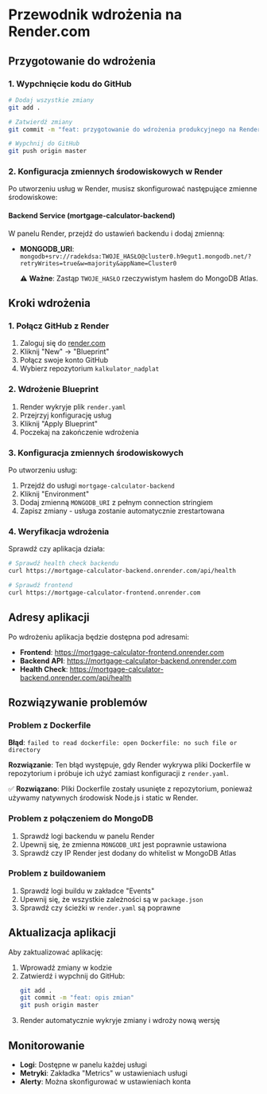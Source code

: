 # Przewodnik wdrożenia na Render.com

## Przygotowanie do wdrożenia

### 1. Wypchnięcie kodu do GitHub

```bash
# Dodaj wszystkie zmiany
git add .

# Zatwierdź zmiany
git commit -m "feat: przygotowanie do wdrożenia produkcyjnego na Render.com"

# Wypchnij do GitHub
git push origin master
```

### 2. Konfiguracja zmiennych środowiskowych w Render

Po utworzeniu usług w Render, musisz skonfigurować następujące zmienne środowiskowe:

#### Backend Service (mortgage-calculator-backend)

W panelu Render, przejdź do ustawień backendu i dodaj zmienną:

- **MONGODB_URI**: `mongodb+srv://radekdsa:TWOJE_HASŁO@cluster0.h9egut1.mongodb.net/?retryWrites=true&w=majority&appName=Cluster0`
  
  ⚠️ **Ważne**: Zastąp `TWOJE_HASŁO` rzeczywistym hasłem do MongoDB Atlas.

## Kroki wdrożenia

### 1. Połącz GitHub z Render

1. Zaloguj się do [render.com](https://render.com)
2. Kliknij "New" → "Blueprint"
3. Połącz swoje konto GitHub
4. Wybierz repozytorium `kalkulator_nadplat`

### 2. Wdrożenie Blueprint

1. Render wykryje plik `render.yaml`
2. Przejrzyj konfigurację usług
3. Kliknij "Apply Blueprint"
4. Poczekaj na zakończenie wdrożenia

### 3. Konfiguracja zmiennych środowiskowych

Po utworzeniu usług:

1. Przejdź do usługi `mortgage-calculator-backend`
2. Kliknij "Environment"
3. Dodaj zmienną `MONGODB_URI` z pełnym connection stringiem
4. Zapisz zmiany - usługa zostanie automatycznie zrestartowana

### 4. Weryfikacja wdrożenia

Sprawdź czy aplikacja działa:

```bash
# Sprawdź health check backendu
curl https://mortgage-calculator-backend.onrender.com/api/health

# Sprawdź frontend
curl https://mortgage-calculator-frontend.onrender.com
```

## Adresy aplikacji

Po wdrożeniu aplikacja będzie dostępna pod adresami:

- **Frontend**: https://mortgage-calculator-frontend.onrender.com
- **Backend API**: https://mortgage-calculator-backend.onrender.com
- **Health Check**: https://mortgage-calculator-backend.onrender.com/api/health

## Rozwiązywanie problemów

### Problem z Dockerfile

**Błąd**: `failed to read dockerfile: open Dockerfile: no such file or directory`

**Rozwiązanie**: Ten błąd występuje, gdy Render wykrywa pliki Dockerfile w repozytorium i próbuje ich użyć zamiast konfiguracji z `render.yaml`. 

✅ **Rozwiązano**: Pliki Dockerfile zostały usunięte z repozytorium, ponieważ używamy natywnych środowisk Node.js i static w Render.

### Problem z połączeniem do MongoDB

1. Sprawdź logi backendu w panelu Render
2. Upewnij się, że zmienna `MONGODB_URI` jest poprawnie ustawiona
3. Sprawdź czy IP Render jest dodany do whitelist w MongoDB Atlas

### Problem z buildowaniem

1. Sprawdź logi buildu w zakładce "Events"
2. Upewnij się, że wszystkie zależności są w `package.json`
3. Sprawdź czy ścieżki w `render.yaml` są poprawne

## Aktualizacja aplikacji

Aby zaktualizować aplikację:

1. Wprowadź zmiany w kodzie
2. Zatwierdź i wypchnij do GitHub:
   ```bash
   git add .
   git commit -m "feat: opis zmian"
   git push origin master
   ```
3. Render automatycznie wykryje zmiany i wdroży nową wersję

## Monitorowanie

- **Logi**: Dostępne w panelu każdej usługi
- **Metryki**: Zakładka "Metrics" w ustawieniach usługi
- **Alerty**: Można skonfigurować w ustawieniach konta 